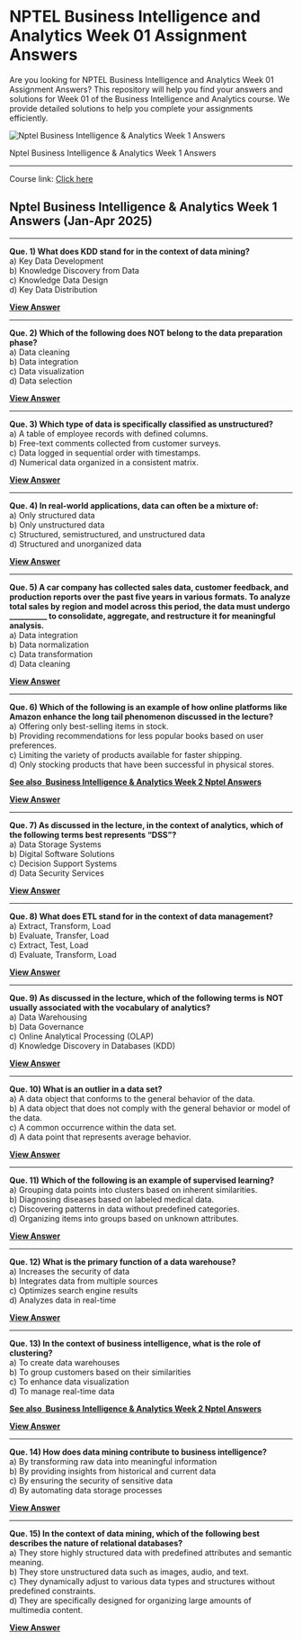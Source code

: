 # NPTEL Business Intelligence and Analytics Week 01 Assignment Answers

Are you looking for NPTEL Business Intelligence and Analytics Week 01 Assignment Answers? This repository will help you find your answers and solutions for Week 01 of the Business Intelligence and Analytics course. We provide detailed solutions to help you complete your assignments efficiently.

![Nptel Business Intelligence & Analytics Week 1 Answers ](https://progiez.com/wp-content/uploads/2025/01/Business-Intelligence-Analytics-Nptel-Week-1-Assignment-Answer-and-solution-Swayam-Platform-image-1024x576.jpg "Business Intelligence & Analytics Week 1 Nptel Answers 1")

Nptel Business Intelligence & Analytics Week 1 Answers

***

Course link: [Click here](https://onlinecourses.nptel.ac.in/noc25_cs09/course)


## Nptel Business Intelligence & Analytics Week 1 Answers (Jan-Apr 2025)

***

**Que. 1) What does KDD stand for in the context of data mining?**\
a) Key Data Development\
b) Knowledge Discovery from Data\
c) Knowledge Data Design\
d) Key Data Distribution

**[**View Answer**](https://my.progiez.com/courses/business-intelligence-and-analytics-answers/)**

***

**Que. 2) Which of the following does NOT belong to the data preparation phase?**\
a) Data cleaning\
b) Data integration\
c) Data visualization\
d) Data selection

**[**View Answer**](https://my.progiez.com/courses/business-intelligence-and-analytics-answers/)**

***

**Que. 3) Which type of data is specifically classified as unstructured?**\
a) A table of employee records with defined columns.\
b) Free-text comments collected from customer surveys.\
c) Data logged in sequential order with timestamps.\
d) Numerical data organized in a consistent matrix.

**[**View Answer**](https://my.progiez.com/courses/business-intelligence-and-analytics-answers/)**

***

**Que. 4) In real-world applications, data can often be a mixture of:**\
a) Only structured data\
b) Only unstructured data\
c) Structured, semistructured, and unstructured data\
d) Structured and unorganized data

**[**View Answer**](https://my.progiez.com/courses/business-intelligence-and-analytics-answers/)**

***

**Que. 5) A car company has collected sales data, customer feedback, and production reports over the past five years in various formats. To analyze total sales by region and model across this period, the data must undergo \_\_\_\_\_\_\_\_\_\_ to consolidate, aggregate, and restructure it for meaningful analysis.**\
a) Data integration\
b) Data normalization\
c) Data transformation\
d) Data cleaning

**[**View Answer**](https://my.progiez.com/courses/business-intelligence-and-analytics-answers/)**

***

**Que. 6) Which of the following is an example of how online platforms like Amazon enhance the long tail phenomenon discussed in the lecture?**\
a) Offering only best-selling items in stock.\
b) Providing recommendations for less popular books based on user preferences.\
c) Limiting the variety of products available for faster shipping.\
d) Only stocking products that have been successful in physical stores.

[****See also**  **Business Intelligence & Analytics Week 2 Nptel Answers****](https://progiez.com/nptel-business-intelligence-analytics-week-2-answers)

**[**View Answer**](https://my.progiez.com/courses/business-intelligence-and-analytics-answers/)**

***

**Que. 7) As discussed in the lecture, in the context of analytics, which of the following terms best represents “DSS”?**\
a) Data Storage Systems\
b) Digital Software Solutions\
c) Decision Support Systems\
d) Data Security Services

**[**View Answer**](https://my.progiez.com/courses/business-intelligence-and-analytics-answers/)**

***

**Que. 8) What does ETL stand for in the context of data management?**\
a) Extract, Transform, Load\
b) Evaluate, Transfer, Load\
c) Extract, Test, Load\
d) Evaluate, Transform, Load

**[**View Answer**](https://my.progiez.com/courses/business-intelligence-and-analytics-answers/)**

***

**Que. 9) As discussed in the lecture, which of the following terms is NOT usually associated with the vocabulary of analytics?**\
a) Data Warehousing\
b) Data Governance\
c) Online Analytical Processing (OLAP)\
d) Knowledge Discovery in Databases (KDD)

**[**View Answer**](https://my.progiez.com/courses/business-intelligence-and-analytics-answers/)**

***

**Que. 10) What is an outlier in a data set?**\
a) A data object that conforms to the general behavior of the data.\
b) A data object that does not comply with the general behavior or model of the data.\
c) A common occurrence within the data set.\
d) A data point that represents average behavior.

**[**View Answer**](https://my.progiez.com/courses/business-intelligence-and-analytics-answers/)**

***

**Que. 11) Which of the following is an example of supervised learning?**\
a) Grouping data points into clusters based on inherent similarities.\
b) Diagnosing diseases based on labeled medical data.\
c) Discovering patterns in data without predefined categories.\
d) Organizing items into groups based on unknown attributes.

**[**View Answer**](https://my.progiez.com/courses/business-intelligence-and-analytics-answers/)**

***

**Que. 12) What is the primary function of a data warehouse?**\
a) Increases the security of data\
b) Integrates data from multiple sources\
c) Optimizes search engine results\
d) Analyzes data in real-time

**[**View Answer**](https://my.progiez.com/courses/business-intelligence-and-analytics-answers/)**

***

**Que. 13) In the context of business intelligence, what is the role of clustering?**\
a) To create data warehouses\
b) To group customers based on their similarities\
c) To enhance data visualization\
d) To manage real-time data

[****See also**  **Business Intelligence & Analytics Week 2 Nptel Answers****](https://progiez.com/nptel-business-intelligence-analytics-week-2-answers)

**[**View Answer**](https://my.progiez.com/courses/business-intelligence-and-analytics-answers/)**

***

**Que. 14) How does data mining contribute to business intelligence?**\
a) By transforming raw data into meaningful information\
b) By providing insights from historical and current data\
c) By ensuring the security of sensitive data\
d) By automating data storage processes

**[**View Answer**](https://my.progiez.com/courses/business-intelligence-and-analytics-answers/)**

***

**Que. 15) In the context of data mining, which of the following best describes the nature of relational databases?**\
a) They store highly structured data with predefined attributes and semantic meaning.\
b) They store unstructured data such as images, audio, and text.\
c) They dynamically adjust to various data types and structures without predefined constraints.\
d) They are specifically designed for organizing large amounts of multimedia content.

**[**View Answer**](https://my.progiez.com/courses/business-intelligence-and-analytics-answers/)**
